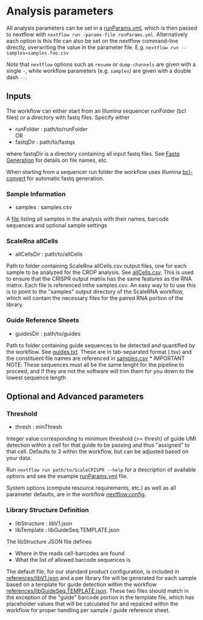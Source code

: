 # Analysis parameters

All analysis parameters can be set in a [runParams.yml](examples/runParams.yml), which is then passed to nextflow with `nextflow run -params-file runParams.yml`. 
Alternatively each option is this file can also be set on the nextflow command-line directly, overwriting the value in the parameter file. E.g.
`nextflow run --samples=samples.foo.csv`

*Note* that `nextflow` options such as `resume` or `dump-channels` are given with a single `-`, while workflow parameters (e.g. `samples`) are given with a double dash `--`.


## Inputs
The workflow can either start from an Illumina sequencer runFolder (bcl files) or a directory with fastq files. Specify either
* runFolder : path/to/runFolder <br>
OR
* fastqDir : path/to/fastqs

where fastqDir is a directory containing all input fastq files. See [Fastq Generation](fastqGeneration.md) for details on file names, etc.

When starting from a sequencer run folder the workflow uses Illumina [bcl-convert](https://support.illumina.com/sequencing/sequencing_software/bcl-convert.html) for automatic fastq generation.

### Sample Information
* samples : samples.csv

A [file](examples/samples.csv) listing all samples in the analysis with their names, barcode sequences and optional sample settings

### ScaleRna allCells
* allCellsDir : path/to/allCells

Path to folder containing ScaleRna allCells.csv output files, one for each sample to be analyzed for the CROP analysis. See [allCells.csv](allCells.md). This is used to ensure that the CRISPR output matrix has the same features as the RNA matrix. Each file is referenced inthe samples.csv. An easy way to to use this is to point to the "samples" output directory of the ScaleRNA workflow, which will contain the necessary files for the paired RNA portion of the library.

### Guide Reference Sheets
* guidesDir : path/to/guides

Path to folder containing guide sequences to be detected and quantified by the workflow. See [guides.txt](guides.md). These are in tab-separated format (.tsv) and the constituent file names are referenced in [samples.csv](examples/samples.csv)
    * IMPORTANT NOTE: These sequences must all be the same lenght for the pipeline to proceed, and if they are not the software will trim them for you down to the lowest sequence length



## Optional and Advanced parameters
### Threshold
* thresh : minThresh

Integer value corresponding to minimum threshold (>= thresh) of guide UMI detection within a cell for that guide to be passing and thus "assigned" to that cell. Defaults to 3 within the workflow, but can be adjusted based on your data.

Run `nextflow run path/to/ScaleCRISPR --help` for a description of available options and see the example [runParams.yml](examples/runParams.yml) file.

System options (compute resource requirements, etc.) as well as all parameter defaults, are in the workflow [nextflow.config](../nextflow.config).

### Library Structure Definition
* libStructure : libV1.json
* libTemplate : libGuideSeq.TEMPLATE.json

The libStructure JSON file defines 
* Where in the reads cell-barcodes are found
* What the list of allowed barcode sequences is

The default file, for our standard product configuration, is included in [references/libV1.json](../references/libV1.json) and a per library file will be generated for each sample based on a template for guide detection within the workflow [references/libGuideSeq.TEMPLATE.json](../references/libGuideSeq.TEMPLATE.json). These two files should match in the exception of the "guide" barcode portion in the template file, which has placeholder values that will be calculated for and repalced within the workflow for proper handling per sample / guide reference sheet. 
